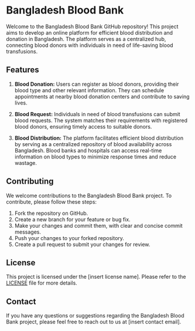# Bangladesh Blood Bank

Welcome to the Bangladesh Blood Bank GitHub repository! This project aims to develop an online platform for efficient blood distribution and donation in Bangladesh. The platform serves as a centralized hub, connecting blood donors with individuals in need of life-saving blood transfusions.

## Features

1. **Blood Donation:** Users can register as blood donors, providing their blood type and other relevant information. They can schedule appointments at nearby blood donation centers and contribute to saving lives.

2. **Blood Request:** Individuals in need of blood transfusions can submit blood requests. The system matches their requirements with registered blood donors, ensuring timely access to suitable donors.

3. **Blood Distribution:** The platform facilitates efficient blood distribution by serving as a centralized repository of blood availability across Bangladesh. Blood banks and hospitals can access real-time information on blood types to minimize response times and reduce wastage.

## Contributing

We welcome contributions to the Bangladesh Blood Bank project. To contribute, please follow these steps:

1. Fork the repository on GitHub.
2. Create a new branch for your feature or bug fix.
3. Make your changes and commit them, with clear and concise commit messages.
4. Push your changes to your forked repository.
5. Create a pull request to submit your changes for review.

## License

This project is licensed under the [insert license name]. Please refer to the [LICENSE](./LICENSE) file for more details.

## Contact

If you have any questions or suggestions regarding the Bangladesh Blood Bank project, please feel free to reach out to us at [insert contact email].
